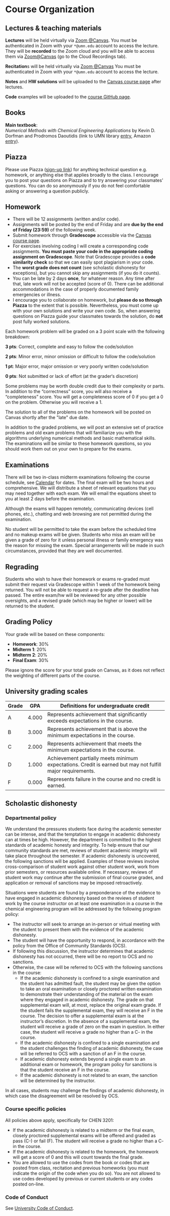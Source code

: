 # Course Organization

## Lectures & teaching materials

**Lectures** will be held virtually via [Zoom @Canvas](https://canvas.umn.edu/courses/217014/external_tools/21146). You must be authenticated in Zoom with your `*@umn.edu` account to access the lecture. They will be **recorded** to the Zoom cloud and you will be able to access them via [Zoom@Canvas](https://canvas.umn.edu/courses/217014/external_tools/21146) (go to the Cloud Recordings tab).

**Recitation**s will be held virtually via [Zoom @Canvas](https://canvas.umn.edu/courses/217014/external_tools/21146) You must be authenticated in Zoom with your `*@umn.edu` account to access the lecture.

**Notes** and **HW solutions** will be uploaded to the [Canvas course page](https://canvas.umn.edu/courses/193402) after lectures.

**Code** examples will be uploaded to the [course GitHub page](https://github.com/smcantab/chen3201-spring2021).

## Books
**Main textbook**:  
_Numerical Methods with Chemical Engineering Applications_ by Kevin D. Dorfman and Prodromos Daoutidis (link to UMN library [entry](https://canvas.umn.edu/courses/217014/external_tools/21146), Amazon [entry](https://www.amazon.com/dp/1107135117/ref=cm_sw_em_r_mt_dp_tzI.FbWQZJTSB)).

## Piazza

Please use Piazza ([sign-up link](https://piazza.com/umn/spring2021/chen3201/home)) for anything technical question e.g. homework, or anything else that applies broadly to the class. I encourage you to post your questions on Piazza and to try answering your classmates' questions. You can do so anonymously if you do not feel comfortable asking or answering a question publicly.

## Homework
- There will be 12 assignments (written and/or code).
- Assignments will be posted by the end of Friday and are **due by the end of Friday (23:59)** of the following week.
- Submit homework through **Gradescope** accessible via the [Canvas course page](https://canvas.umn.edu/courses/217014/external_tools/34925).
- For exercises involving coding I will create a corresponding code assignments. **You must paste your code in the appropriate coding assignment on Gradescope**. Note that Gradescope provides a **code similarity check** so that we can easily spot plagiarism in your code.
- The **worst grade does not count** (see scholastic dishonesty for exceptions), but you cannot skip any assignments (if you do it counts).
- You can be late by 2 days **once**, for whatever reason. Any time after that, late work will not be accepted (score of 0). There can be additional accommodations in the case of properly documented family emergencies or illness.
- I encourage you to collaborate on homework, but **please do so through Piazza** to the extent that is possible. Nevertheless, you must come up with your own solutions and write your own code. So, when answering questions on Piazza guide your classmates towards the solution, do **not** post fully worked solutions.

Each homework problem will be graded on a 3 point scale with the following breakdown:

**3 pts**: 	Correct, complete and easy to follow the code/solution

**2 pts**: 	Minor error, minor omission or difficult to follow the code/solution

**1 pt**: 	Major error, major omission or very poorly written code/solution

**0 pts**: 	Not submitted or lack of effort (at the grader‘s discretion)  

Some problems may be worth double credit due to their complexity or parts.  In addition to the “correctness” score, you will also receive a “completeness” score.  You will get a completeness score of 0 if you get a 0 on the problem.  Otherwise you will receive a 1.

The solution to all of the problems on the homework will be posted on Canvas shortly after the "late" due date.

In addition to the graded problems, we will post an extensive set of practice problems and old exam problems that will familiarize you with the algorithms underlying numerical methods and basic mathematical skills. The examinations will be similar to these homework questions, so you should work them out on your own to prepare for the exams.

## Examinations
There will be two in-class midterm examinations following the course schedule, see [Calendar][1] for dates. The final exam will be two hours and comprehensive. We will distribute a sheet of relevant equations that you may need together with each exam. We will email the equations sheet to you at least 2 days before the examination.

Although the exams will happen remotely, communicating devices (cell phones, etc.), chatting and web browsing are not permitted during the examination.

No student will be permitted to take the exam before the scheduled time and no makeup exams will be given. Students who miss an exam will be given a grade of zero for it unless personal illness or family emergency was the reason for missing the exam. Special arrangements will be made in such circumstances, provided that they are well documented.

## Regrading

Students who wish to have their homework or exams re-graded must submit their request via Gradescope within 1 week of the homework being returned. You will not be able to request a re-grade after the deadline has passed. The entire exam/hw will be reviewed for any other possible oversights, and a revised grade (which may be higher or lower) will be returned to the student.

## Grading Policy

Your grade will be based on these components:  

- **Homework**: 30%
- **Midterm 1**: 20%
- **Midterm 2**: 20%
- **Final Exam**: 30%

Please ignore the score for your total grade on Canvas, as it does not reflect the weighting of different parts of the course.

## University grading scales

Grade | GPA   | Definitions for undergraduate credit
------|-------|-----------------------------------------------------------------------------------------------------------
A     | 4.000 | Represents achievement that significantly exceeds expectations in the course.
B     | 3.000 | Represents achievement that is above the minimum expectations in the course.
C     | 2.000 | Represents achievement that meets the minimum expectations in the course.
D     | 1.000 | Achievement partially meets minimum expectations. Credit is earned but may not fulfill major requirements.
F     | 0.000 | Represents failure in the course and no credit is earned.


## Scholastic dishonesty

### Departmental policy

We understand the pressures students face during the academic semester can be intense, and that the temptation to engage in academic dishonesty can at times be high. However, the department is committed to the highest standards of academic honesty and integrity. To help ensure that our community standards are met, reviews of student academic integrity will take place throughout the semester. If academic dishonesty is uncovered, the following sanctions will be applied. Examples of these reviews involve cross-comparison of student work against other student work, work from prior semesters, or resources available online. If necessary, reviews of student work may continue after the submission of final course grades, and application or removal of sanctions may be imposed retroactively.

Situations were students are found by a preponderance of the evidence to have engaged in academic dishonesty based on the reviews of student work by the course instructor on at least one examination in a course in the chemical engineering program will be addressed by the following program policy:

- The instructor will seek to arrange an in-person or virtual meeting with the student to present them with the evidence of the academic dishonesty.
- The student will have the opportunity to respond, in accordance with the policy from the Office of Community Standards (OCS).
- If following this discussion, the instructor determines that academic dishonesty has not occurred, there will be no report to OCS and no sanctions.
- Otherwise, the case will be referred to OCS with the following sanctions in the course:
    - If the academic dishonesty is confined to a single examination and the student has admitted fault, the student may be given the option to take an oral examination or closely proctored written examination to demonstrate their understanding of the material on the exam where they engaged in academic dishonesty. The grade on that supplemental exam will, at most, replace the original exam grade. If the student fails the supplemental exam, they will receive an F in the course. The decision to offer a supplemental exam is at the instructor’s discretion. In the absence of a supplemental exam, the student will receive a grade of zero on the exam in question. In either case, the student will receive a grade no higher than a C- in the course.
    - If the academic dishonesty is confined to a single examination and the student challenges the finding of academic dishonesty, the case will be referred to OCS with a sanction of an F in the course.
    - If academic dishonesty extends beyond a single exam to an additional exam or homework, the program policy for sanctions is that the student receive an F in the course.
    - If the academic dishonesty is not related to an exam, the sanction will be determined by the instructor.

In all cases, students may challenge the findings of academic dishonesty, in which case the disagreement will be resolved by OCS.

### Course specific policies

All policies above apply, specifically for CHEN 3201:

- If the academic dishonesty is related to a midterm or the final exam, closely proctored supplemental exams will be offered and graded as pass (C-) or fail (F). The student will receive a grade no higher than a C- in the course.
- If the academic dishonesty is related to the homework, the homework will get a score of 0 and this will count towards the final grade.
- You are allowed to use the codes from the book or codes that are posted from class, recitation and previous homeworks (you must indicate the origin of the code when you do so).  You are not allowed to use codes developed by previous or current students or any codes posted on-line.

### Code of Conduct

See [University Code of Conduct](https://policy.umn.edu/node/7178).

[1]: calendar.md
[2]: organization.md#scholastic-dishonesty
